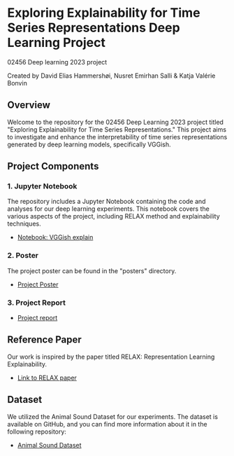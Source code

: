 
# Exploring Explainability for Time Series Representations Deep Learning Project
02456 Deep learning 2023 project

Created by David Elias Hammershøi, Nusret Emirhan Salli & Katja Valérie Bonvin 

## Overview

Welcome to the repository for the 02456 Deep Learning 2023 project titled "Exploring Explainability for Time Series Representations." This project aims to investigate and enhance the interpretability of time series representations generated by deep learning models, specifically VGGish.

## Project Components

### 1. Jupyter Notebook

The repository includes a Jupyter Notebook containing the code and analyses for our deep learning experiments. This notebook covers the various aspects of the project, including RELAX method and explainability techniques.

- [Notebook: VGGish explain](vggish_relax.ipynb)

### 2. Poster

The project poster can be found in the "posters" directory.

- [Project Poster](posters/explainability_poster.pdf)

### 3. Project Report

- [Project report](explainability_report.pdf)

## Reference Paper

Our work is inspired by the paper titled RELAX: Representation Learning Explainability.

- [Link to RELAX paper](https://link.springer.com/article/10.1007/s11263-023-01773-2#citeas)

## Dataset

We utilized the Animal Sound Dataset for our experiments. The dataset is available on GitHub, and you can find more information about it in the following repository:

- [Animal Sound Dataset](https://github.com/YashNita/Animal-Sound-Dataset)
